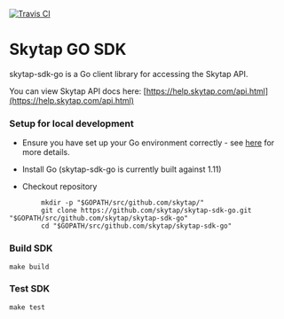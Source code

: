 [![Travis CI][Travis-Image]][Travis-Url]

# Skytap GO SDK

skytap-sdk-go is a Go client library for accessing the Skytap API.

You can view Skytap API docs here: [https://help.skytap.com/api.html](https://help.skytap.com/api.html)

### Setup for local development

- Ensure you have set up your Go environment correctly - see [here](https://golang.org/doc/code.html) for more details.

- Install Go (skytap-sdk-go is currently built against 1.11)

- Checkout repository

```
        mkdir -p "$GOPATH/src/github.com/skytap/"
        git clone https://github.com/skytap/skytap-sdk-go.git "$GOPATH/src/github.com/skytap/skytap-sdk-go"
        cd "$GOPATH/src/github.com/skytap/skytap-sdk-go"
```

### Build SDK

    make build

### Test SDK

    make test

[Travis-Image]: https://travis-ci.org/skytap/skytap-sdk-go.svg?branch=v2
[Travis-Url]: https://travis-ci.org/skytap/skytap-sdk-go